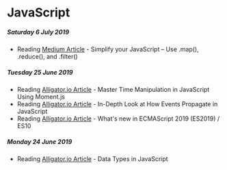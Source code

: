 # JavaScript

##### Saturday 6 July 2019
- Reading [Medium Article](https://medium.com/poka-techblog/simplify-your-javascript-use-map-reduce-and-filter-bd02c593cc2d) - Simplify your JavaScript – Use .map(), .reduce(), and .filter()

##### Tuesday 25 June 2019
- Reading [Alligator.io Article](https://alligator.io/js/time-manipulations-momentjs/) - Master Time Manipulation in JavaScript Using Moment.js
- Reading [Alligator.io Article](https://alligator.io/js/event-propagation-in-javascript/) - In-Depth Look at How Events Propagate in JavaScript
- Reading [Alligator.io Article](https://alligator.io/js/es2019/) - What's new in ECMAScript 2019 (ES2019) / ES10

##### Monday 24 June 2019
- Reading [Alligator.io Article](https://alligator.io/js/js-data-types/) - Data Types in JavaScript